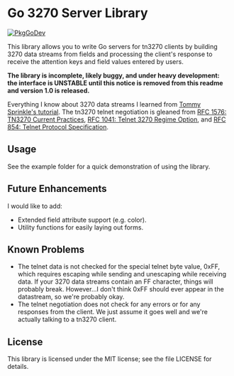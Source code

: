Go 3270 Server Library
======================

[![PkgGoDev](https://pkg.go.dev/badge/github.com/racingmars/go3270)](https://pkg.go.dev/github.com/racingmars/go3270)

This library allows you to write Go servers for tn3270 clients by building 3270 data streams from fields and processing the client's response to receive the attention keys and field values entered by users.

**The library is incomplete, likely buggy, and under heavy development: the interface is UNSTABLE until this notice is removed from this readme and version 1.0 is released.**

Everything I know about 3270 data streams I learned from [Tommy Sprinkle's tutorial][sprinkle]. The tn3270 telnet negotiation is gleaned from [RFC 1576: TN3270 Current Practices][rfc1576], [RFC 1041: Telnet 3270 Regime Option][rfc1041], and [RFC 854: Telnet Protocol Specification][rfc854].

[sprinkle]: http://www.tommysprinkle.com/mvs/P3270/
[rfc1576]: https://tools.ietf.org/html/rfc1576
[rfc1041]: https://tools.ietf.org/html/rfc1041
[rfc854]: https://tools.ietf.org/html/rfc854

Usage
-----

See the example folder for a quick demonstration of using the library.

Future Enhancements
-------------------

I would like to add:

 - Extended field attribute support (e.g. color).
 - Utility functions for easily laying out forms.

Known Problems
--------------

 - The telnet data is not checked for the special telnet byte value, 0xFF, which requires escaping while sending and unescaping while receiving data. If your 3270 data streams contain an FF character, things will probably break. However...I don't think 0xFF should ever appear in the datastream, so we're probably okay.
 - The telnet negotiation does not check for any errors or for any responses from the client. We just assume it goes well and we're actually talking to a tn3270 client.

License
-------

This library is licensed under the MIT license; see the file LICENSE for details.
